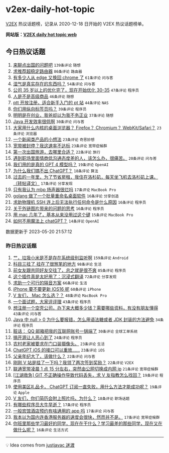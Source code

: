 # v2ex-daily-hot-topic

[V2EX](https://www.v2ex.com/) 热议话题榜，记录从 2020-12-18 日开始的 V2EX 热议话题榜单。

**网站版：[V2EX daily hot topic web](https://boojack.github.io/v2ex-daily-hot-topic-web/)**

## 今日热议话题

<!-- TODAY BEGIN -->

1. [来聊点出国的问题吧](https://www.v2ex.com/t/941463) `139条评论` `随想`
1. [求推荐超稳定路由器](https://www.v2ex.com/t/941489) `86条评论` `路由器`
1. [有多少人从 edge 又换回 chrome 了](https://www.v2ex.com/t/941504) `61条评论` `问与答`
1. [湿气是真实存在的东西吗？](https://www.v2ex.com/t/941543) `54条评论` `问与答`
1. [公司 35 岁以上的优化完了，现在开始优化 30-35](https://www.v2ex.com/t/941475) `47条评论` `程序员`
1. [人是不是高级商品](https://www.v2ex.com/t/941524) `46条评论` `随想`
1. [ptt 开放注册，适合新手入门的 pt 站](https://www.v2ex.com/t/941465) `44条评论` `NAS`
1. [你们用纵向标签页吗？](https://www.v2ex.com/t/941476) `39条评论` `程序员`
1. [明明是在创业，我爸却以为我不务正业](https://www.v2ex.com/t/941572) `37条评论` `随想`
1. [Java 开发效率很低啊](https://www.v2ex.com/t/941452) `30条评论` `问与答`
1. [大家用什么内核的桌面浏览器？ Firefox？ Chromium？ WebKit/Safari？](https://www.v2ex.com/t/941587) `23条评论` `浏览器`
1. [一个新闻类产品的小想法](https://www.v2ex.com/t/941573) `23条评论` `奇思妙想`
1. [宽带被封停？我这速率不达标](https://www.v2ex.com/t/941488) `23条评论` `宽带症候群`
1. [第一次出国旅游，去哪里合适？](https://www.v2ex.com/t/941599) `22条评论` `旅行`
1. [遇到职场里面情商低沟通态度差的人，该怎么办，很痛苦。](https://www.v2ex.com/t/941479) `20条评论` `问与答`
1. [我们用的是真的 GPT 4 模型吗？](https://www.v2ex.com/t/941544) `19条评论` `OpenAI`
1. [为什么我们搞不出 ChatGPT？](https://www.v2ex.com/t/941606) `18条评论` `算法`
1. [过去的一年里，为了节省房租，我住在洛杉矶，每天坐飞机去洛杉矶上课。（转帖译文）](https://www.v2ex.com/t/941576) `17条评论` `分享发现`
1. [只有我认为 mbp 扬声器很烂吗](https://www.v2ex.com/t/941570) `17条评论` `MacBook Pro`
1. [golang 做了一个批量重命名桌面软件](https://www.v2ex.com/t/941594) `16条评论` `分享创造`
1. [求助物理机 SSH 连上后无法执行任何命令是什么原因](https://www.v2ex.com/t/941522) `16条评论` `程序员`
1. [关于外链图片带来的问题的思考](https://www.v2ex.com/t/941497) `16条评论` `程序员`
1. [用 mac 几年了，基本从来没用过这个键](https://www.v2ex.com/t/941537) `15条评论` `MacBook Pro`
1. [如何不用魔法上 chatGPT？](https://www.v2ex.com/t/941548) `14条评论` `OpenAI`

数据更新于 2023-05-20 21:57:12

<!-- TODAY END -->

### 昨日热议话题

<!-- YESTERDAY BEGIN -->

1. [艹，垃圾小米是不是存在系统级别监听啊](https://www.v2ex.com/t/941185) `159条评论` `Android`
1. [科目三挂了 挂在了很煞笔的地方](https://www.v2ex.com/t/941203) `98条评论` `生活`
1. [前女友跟共同好友交往了，总之就是很不爽](https://www.v2ex.com/t/941242) `85条评论` `程序员`
1. [这个插件真是太好用了：沉浸式翻译](https://www.v2ex.com/t/941217) `72条评论` `分享发现`
1. [求助一个可行的隔音方案](https://www.v2ex.com/t/941237) `66条评论` `生活`
1. [iPhone 要不要更新 IOS16 呢](https://www.v2ex.com/t/941238) `60条评论` `iPhone`
1. [V 友们， Mac 怎么选？？](https://www.v2ex.com/t/941193) `48条评论` `MacBook Pro`
1. [一个面试题，大家评评理](https://www.v2ex.com/t/941363) `43条评论` `程序员`
1. [想注册一个空壳公司，办下来大概多少钱？需要哪些资料，有没有朋友懂得](https://www.v2ex.com/t/941197) `43条评论` `问与答`
1. [Java 中 null > 0 为什么要报错，怎么用语法糖或者 JDK 封装的方法避免](https://www.v2ex.com/t/941309) `34条评论` `程序员`
1. [脏话： QQ 邮箱把我的互联网账号一锅端了](https://www.v2ex.com/t/941408) `30条评论` `全球工单系统`
1. [搞开源让人恶心到了](https://www.v2ex.com/t/941357) `24条评论` `程序员`
1. [农村老家被要求在门口装摄像头。](https://www.v2ex.com/t/941336) `23条评论` `生活`
1. [ChatGPT iOS 的接口可以重放……](https://www.v2ex.com/t/941230) `23条评论` `iOS`
1. [父亲年纪大了，该做什么？](https://www.v2ex.com/t/941341) `22条评论` `问与答`
1. [刚刚 V 站是挂了一下吗？我领了两次签到奖励？](https://www.v2ex.com/t/941192) `22条评论` `V2EX`
1. [联通宽带凌晨 1 点 15 分左右，突然由公网切换成内网 ip](https://www.v2ex.com/t/941160) `21条评论` `宽带症候群`
1. [[江湖救急] GIT 不正确操作导致代码丢失，求 V 友指教怎么找回？](https://www.v2ex.com/t/941333) `19条评论` `程序员`
1. [使用美区礼品卡， ChatGPT 订阅一直失败，用什么方法才能成功呢？](https://www.v2ex.com/t/941327) `19条评论` `Apple`
1. [V 友们，你们简历会附上照片吗，为什么？](https://www.v2ex.com/t/941219) `18条评论` `职场话题`
1. [有哪些程序员大牛早逝？](https://www.v2ex.com/t/941353) `17条评论` `程序员`
1. [一般宾馆酒店预约有啥通用的 app 吗](https://www.v2ex.com/t/941345) `17条评论` `问与答`
1. [我本以为国内连香港服务器的速度会很快，然而并不是。](https://www.v2ex.com/t/941289) `17条评论` `宽带症候群`
1. [你班里那些学习最好的同学，现在在干什么？学习最差的那些同学，现在又在做什么呢？](https://www.v2ex.com/t/941356) `16条评论` `生活方式`

<!-- YESTERDAY END -->

---

💡 Idea comes from [justjavac 迷渡](https://github.com/justjavac/)

